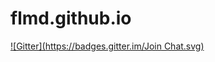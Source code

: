 # flmd.github.io
[![Gitter](https://badges.gitter.im/Join Chat.svg)](https://gitter.im/flmd/flmd.github.io?utm_source=badge&utm_medium=badge&utm_campaign=pr-badge&utm_content=badge)